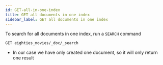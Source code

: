 ```yaml
---
id: GET-all-in-one-index
title: GET all documents in one index
sidebar_label: GET all documents in one index
---
```


To search for all documents in one index, run a `SEARCH` command

```
GET eighties_movies/_doc/_search
```

- In our case we have only created one document, so it will only return one result
